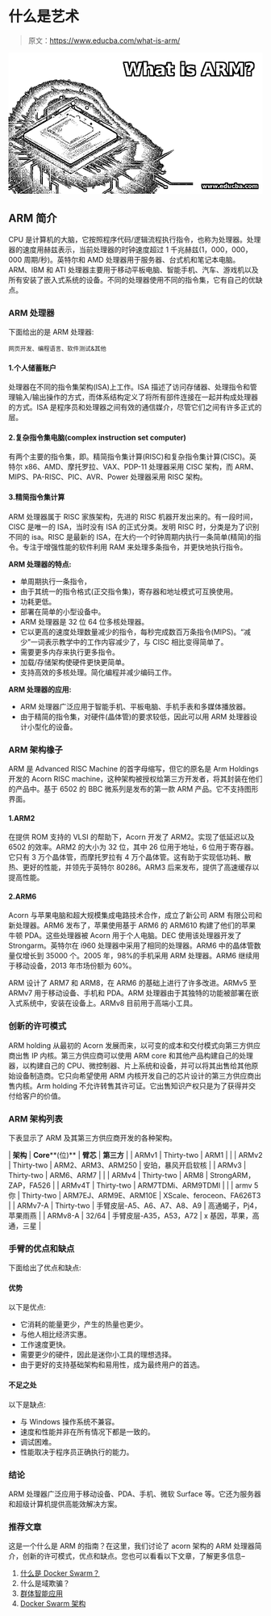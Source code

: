 # 什么是艺术

> 原文：<https://www.educba.com/what-is-arm/>

![What is ARM](img/9e160df730f153613acb99aa7df426e0.png)



## ARM 简介

CPU 是计算机的大脑，它按照程序代码/逻辑流程执行指令，也称为处理器。处理器的速度用赫兹表示，当前处理器的时钟速度超过 1 千兆赫兹(1，000，000，000 周期/秒)。英特尔和 AMD 处理器用于服务器、台式机和笔记本电脑。ARM、IBM 和 ATI 处理器主要用于移动平板电脑、智能手机、汽车、游戏机以及所有安装了嵌入式系统的设备。不同的处理器使用不同的指令集，它有自己的优缺点。

### ARM 处理器

下面给出的是 ARM 处理器:

<small>网页开发、编程语言、软件测试&其他</small>

#### 1.个人储蓄账户

处理器在不同的指令集架构(ISA)上工作。ISA 描述了访问存储器、处理指令和管理输入/输出操作的方式，而体系结构定义了将所有部件连接在一起并构成处理器的方式。ISA 是程序员和处理器之间有效的通信媒介，尽管它们之间有许多正式的层。

#### 2.复杂指令集电脑(complex instruction set computer)

有两个主要的指令集，即。精简指令集计算(RISC)和复杂指令集计算(CISC)。英特尔 x86、AMD、摩托罗拉、VAX、PDP-11 处理器采用 CISC 架构，而 ARM、MIPS、PA-RISC、PIC、AVR、Power 处理器采用 RISC 架构。

#### 3.精简指令集计算

ARM 处理器属于 RISC 家族架构，先进的 RISC 机器开发出来的。有一段时间，CISC 是唯一的 ISA，当时没有 ISA 的正式分类。发明 RISC 时，分类是为了识别不同的 isa。RISC 是最新的 ISA，在大约一个时钟周期内执行一条简单(精简)的指令。专注于增强性能的软件利用 RAM 来处理多条指令，并更快地执行指令。

**ARM 处理器的特点:**

*   单周期执行一条指令，
*   由于其统一的指令格式(正交指令集)，寄存器和地址模式可互换使用。
*   功耗更低。
*   部署在简单的小型设备中。
*   ARM 处理器是 32 位 64 位多核处理器。
*   它以更高的速度处理数量减少的指令，每秒完成数百万条指令(MIPS)。“减少”一词表示教学中的工作内容减少了，与 CISC 相比变得简单了。
*   需要更多内存来执行更多指令。
*   加载/存储架构使硬件更快更简单。
*   支持高效的多核处理。简化编程并减少编码工作。

**ARM 处理器的应用:**

*   ARM 处理器广泛应用于智能手机、平板电脑、手机手表和多媒体播放器。
*   由于精简的指令集，对硬件(晶体管)的要求较低，因此可以用 ARM 处理器设计小型化的设备。

### ARM 架构橡子

ARM 是 Advanced RISC Machine 的首字母缩写，但它的原名是 Arm Holdings 开发的 Acorn RISC machine，这种架构被授权给第三方开发者，将其封装在他们的产品中。基于 6502 的 BBC 微系列是发布的第一款 ARM 产品。它不支持图形界面。

#### 1.ARM2

在提供 ROM 支持的 VLSI 的帮助下，Acorn 开发了 ARM2。实现了低延迟以及 6502 的效率。ARM2 的大小为 32 位，其中 26 位用于地址，6 位用于寄存器。它只有 3 万个晶体管，而摩托罗拉有 4 万个晶体管。这有助于实现低功耗、散热、更好的性能，并领先于英特尔 80286。ARM3 后来发布，提供了高速缓存以提高性能。

#### 2.ARM6

Acorn 与苹果电脑和超大规模集成电路技术合作，成立了新公司 ARM 有限公司和新处理器。ARM6 发布了，苹果使用基于 ARM6 的 ARM610 构建了他们的苹果牛顿 PDA。这些处理器被 Acorn 用于个人电脑。DEC 使用该处理器开发了 Strongarm。英特尔在 i960 处理器中采用了相同的处理器。ARM6 中的晶体管数量仅增长到 35000 个。2005 年，98%的手机采用 ARM 处理器。ARM6 继续用于移动设备，2013 年市场份额为 60%。

ARM 设计了 ARM7 和 ARM8，在 ARM6 的基础上进行了许多改进。ARMv5 至 ARMv7 用于移动设备、手机和 PDA。ARM 处理器由于其独特的功能被部署在嵌入式系统中，安装在设备上。ARMv8 目前用于高端小工具。

### 创新的许可模式

ARM holding 从最初的 Acorn 发展而来，以可变的成本和交付模式向第三方供应商出售 IP 内核。第三方供应商可以使用 ARM core 和其他产品构建自己的处理器，以构建自己的 CPU、微控制器、片上系统和设备，并可以将其出售给其他原始设备制造商。它只向希望使用 ARM 内核开发自己的芯片设计的第三方供应商出售内核。Arm holding 不允许转售其许可证。它出售知识产权只是为了获得并交付给客户的价值。

### ARM 架构列表

下表显示了 ARM 及其第三方供应商开发的各种架构。

| **架构** | **Core****(位)** | **臂芯** | **第三方** |
| ARMv1 | Thirty-two | ARM1 |  |
| ARMv2 | Thirty-two | ARM2、ARM3、ARM250 | 安珀，暴风开启软核 |
| ARMv3 | Thirty-two | ARM6、ARM7 |  |
| ARMv4 | Thirty-two | ARM8 | StrongARM，ZAP，FA526 |
| ARMv4T | Thirty-two | ARM7TDMi、ARM9TDMI |  |
| armv 5 你 | Thirty-two | ARM7EJ、ARM9E、ARM10E | XScale、feroceon、FA626T3 |
| ARMv7-A | Thirty-two | 手臂皮层-A5、A6、A7、A8、A9 | 高通蝎子，Pj4，苹果雨燕 |
| ARMv8-A | 32/64 | 手臂皮层-A35，A53，A72 | x 基因，苹果，高通，三星 |

### 手臂的优点和缺点

下面给出了优点和缺点:

#### 优势

以下是优点:

*   它消耗的能量更少，产生的热量也更少。
*   与他人相比经济实惠。
*   工作速度更快。
*   需要更少的硬件，因此是迷你小工具的理想选择。
*   由于更好的支持基础架构和易用性，成为最终用户的首选。

#### 不足之处

以下是缺点:

*   与 Windows 操作系统不兼容。
*   速度和性能并非在所有情况下都是一致的。
*   调试困难。
*   性能取决于程序员正确执行的能力。

### 结论

ARM 处理器广泛应用于移动设备、PDA、手机、微软 Surface 等。它还为服务器和超级计算机提供高能效解决方案。

### 推荐文章

这是一个什么是 ARM 的指南？在这里，我们讨论了 acorn 架构的 ARM 处理器简介，创新的许可模式，优点和缺点。您也可以看看以下文章，了解更多信息–

1.  [什么是 Docker Swarm？](https://www.educba.com/what-is-docker-swarm/)
2.  什么是域欺骗？
3.  [群体智能应用](https://www.educba.com/swarm-intelligence-applications/)
4.  [Docker Swarm 架构](https://www.educba.com/docker-swarm-architecture/)





